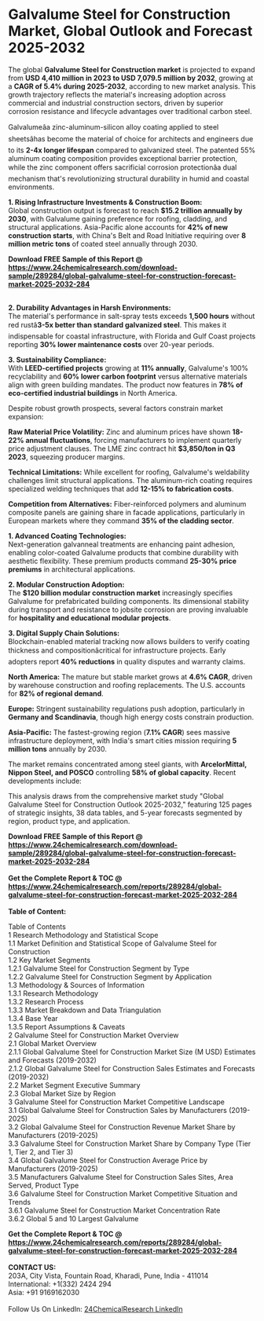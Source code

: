 <h1>Galvalume Steel for Construction Market, Global Outlook and Forecast 2025-2032</h1><p>The global <strong>Galvalume Steel for Construction market</strong> is projected to expand from <strong>USD 4,410 million in 2023 to USD 7,079.5 million by 2032</strong>, growing at a <strong>CAGR of 5.4% during 2025-2032</strong>, according to new market analysis. This growth trajectory reflects the material's increasing adoption across commercial and industrial construction sectors, driven by superior corrosion resistance and lifecycle advantages over traditional carbon steel.</p><p>Galvalumeâa zinc-aluminum-silicon alloy coating applied to steel sheetsâhas become the material of choice for architects and engineers due to its <strong>2-4x longer lifespan</strong> compared to galvanized steel. The patented 55% aluminum coating composition provides exceptional barrier protection, while the zinc component offers sacrificial corrosion protectionâa dual mechanism that's revolutionizing structural durability in humid and coastal environments.</p><p><strong>1. Rising Infrastructure Investments &amp; Construction Boom:</strong><br>
Global construction output is forecast to reach <strong>$15.2 trillion annually by 2030</strong>, with Galvalume gaining preference for roofing, cladding, and structural applications. Asia-Pacific alone accounts for <strong>42% of new construction starts</strong>, with China's Belt and Road Initiative requiring over <strong>8 million metric tons</strong> of coated steel annually through 2030.</p><div><b>Download FREE Sample of this Report @ 
            <a href="https://www.24chemicalresearch.com/download-sample/289284/global-galvalume-steel-for-construction-forecast-market-2025-2032-284">
            https://www.24chemicalresearch.com/download-sample/289284/global-galvalume-steel-for-construction-forecast-market-2025-2032-284</a></b></div><br><p><strong>2. Durability Advantages in Harsh Environments:</strong><br>
The material's performance in salt-spray tests exceeds <strong>1,500 hours</strong> without red rustâ<strong>3-5x better than standard galvanized steel</strong>. This makes it indispensable for coastal infrastructure, with Florida and Gulf Coast projects reporting <strong>30% lower maintenance costs</strong> over 20-year periods.</p><p><strong>3. Sustainability Compliance:</strong><br>
With <strong>LEED-certified projects</strong> growing at <strong>11% annually</strong>, Galvalume's 100% recyclability and <strong>60% lower carbon footprint</strong> versus alternative materials align with green building mandates. The product now features in <strong>78% of eco-certified industrial buildings</strong> in North America.</p><p>Despite robust growth prospects, several factors constrain market expansion:</p><p><strong>Raw Material Price Volatility:</strong> Zinc and aluminum prices have shown <strong>18-22% annual fluctuations</strong>, forcing manufacturers to implement quarterly price adjustment clauses. The LME zinc contract hit <strong>$3,850/ton in Q3 2023</strong>, squeezing producer margins.</p><p><strong>Technical Limitations:</strong> While excellent for roofing, Galvalume's weldability challenges limit structural applications. The aluminum-rich coating requires specialized welding techniques that add <strong>12-15% to fabrication costs</strong>.</p><p><strong>Competition from Alternatives:</strong> Fiber-reinforced polymers and aluminum composite panels are gaining share in facade applications, particularly in European markets where they command <strong>35% of the cladding sector</strong>.</p><p><strong>1. Advanced Coating Technologies:</strong><br>
Next-generation galvanneal treatments are enhancing paint adhesion, enabling color-coated Galvalume products that combine durability with aesthetic flexibility. These premium products command <strong>25-30% price premiums</strong> in architectural applications.</p><p><strong>2. Modular Construction Adoption:</strong><br>
The <strong>$120 billion modular construction market</strong> increasingly specifies Galvalume for prefabricated building components. Its dimensional stability during transport and resistance to jobsite corrosion are proving invaluable for <strong>hospitality and educational modular projects</strong>.</p><p><strong>3. Digital Supply Chain Solutions:</strong><br>
Blockchain-enabled material tracking now allows builders to verify coating thickness and compositionâcritical for infrastructure projects. Early adopters report <strong>40% reductions</strong> in quality disputes and warranty claims.</p><p><strong>North America:</strong> The mature but stable market grows at <strong>4.6% CAGR</strong>, driven by warehouse construction and roofing replacements. The U.S. accounts for <strong>82% of regional demand</strong>.</p><p><strong>Europe:</strong> Stringent sustainability regulations push adoption, particularly in <strong>Germany and Scandinavia</strong>, though high energy costs constrain production.</p><p><strong>Asia-Pacific:</strong> The fastest-growing region (<strong>7.1% CAGR</strong>) sees massive infrastructure deployment, with India's smart cities mission requiring <strong>5 million tons</strong> annually by 2030.</p><p>The market remains concentrated among steel giants, with <strong>ArcelorMittal, Nippon Steel, and POSCO</strong> controlling <strong>58% of global capacity</strong>. Recent developments include:</p><p>This analysis draws from the comprehensive market study "Global Galvalume Steel for Construction Outlook 2025-2032," featuring 125 pages of strategic insights, 38 data tables, and 5-year forecasts segmented by region, product type, and application.</p><div><b>Download FREE Sample of this Report @ 
            <a href="https://www.24chemicalresearch.com/download-sample/289284/global-galvalume-steel-for-construction-forecast-market-2025-2032-284">
            https://www.24chemicalresearch.com/download-sample/289284/global-galvalume-steel-for-construction-forecast-market-2025-2032-284</a></b></div><br><div><b>Get the Complete Report & TOC @ 
            <a href="https://www.24chemicalresearch.com/reports/289284/global-galvalume-steel-for-construction-forecast-market-2025-2032-284">
            https://www.24chemicalresearch.com/reports/289284/global-galvalume-steel-for-construction-forecast-market-2025-2032-284</a></b></div><br>
            <b>Table of Content:</b><p>Table of Contents<br />
1 Research Methodology and Statistical Scope<br />
1.1 Market Definition and Statistical Scope of Galvalume Steel for Construction<br />
1.2 Key Market Segments<br />
1.2.1 Galvalume Steel for Construction Segment by Type<br />
1.2.2 Galvalume Steel for Construction Segment by Application<br />
1.3 Methodology & Sources of Information<br />
1.3.1 Research Methodology<br />
1.3.2 Research Process<br />
1.3.3 Market Breakdown and Data Triangulation<br />
1.3.4 Base Year<br />
1.3.5 Report Assumptions & Caveats<br />
2 Galvalume Steel for Construction Market Overview<br />
2.1 Global Market Overview<br />
2.1.1 Global Galvalume Steel for Construction Market Size (M USD) Estimates and Forecasts (2019-2032)<br />
2.1.2 Global Galvalume Steel for Construction Sales Estimates and Forecasts (2019-2032)<br />
2.2 Market Segment Executive Summary<br />
2.3 Global Market Size by Region<br />
3 Galvalume Steel for Construction Market Competitive Landscape<br />
3.1 Global Galvalume Steel for Construction Sales by Manufacturers (2019-2025)<br />
3.2 Global Galvalume Steel for Construction Revenue Market Share by Manufacturers (2019-2025)<br />
3.3 Galvalume Steel for Construction Market Share by Company Type (Tier 1, Tier 2, and Tier 3)<br />
3.4 Global Galvalume Steel for Construction Average Price by Manufacturers (2019-2025)<br />
3.5 Manufacturers Galvalume Steel for Construction Sales Sites, Area Served, Product Type<br />
3.6 Galvalume Steel for Construction Market Competitive Situation and Trends<br />
3.6.1 Galvalume Steel for Construction Market Concentration Rate<br />
3.6.2 Global 5 and 10 Largest Galvalume</p><div><b>Get the Complete Report & TOC @ 
            <a href="https://www.24chemicalresearch.com/reports/289284/global-galvalume-steel-for-construction-forecast-market-2025-2032-284">
            https://www.24chemicalresearch.com/reports/289284/global-galvalume-steel-for-construction-forecast-market-2025-2032-284</a></b></div><br><b>CONTACT US:</b><br>
            203A, City Vista, Fountain Road, Kharadi, Pune, India - 411014<br>
            International: +1(332) 2424 294<br>
            Asia: +91 9169162030 <br><br>
            Follow Us On LinkedIn: <a href="https://www.linkedin.com/company/24chemicalresearch/">24ChemicalResearch LinkedIn</a>